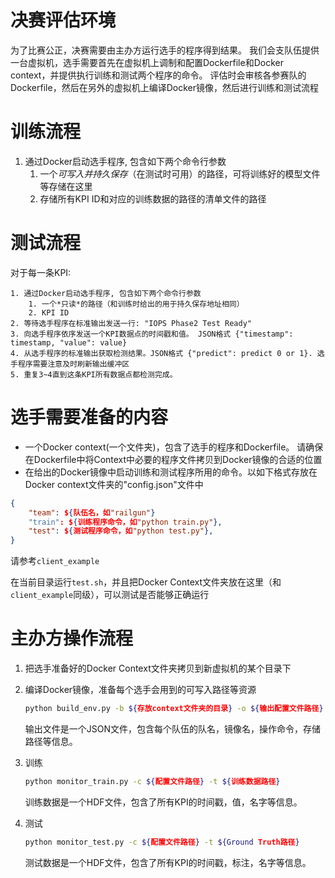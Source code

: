 # 决赛评估环境

为了比赛公正，决赛需要由主办方运行选手的程序得到结果。
我们会支队伍提供一台虚拟机，选手需要首先在虚拟机上调制和配置Dockerfile和Docker context，并提供执行训练和测试两个程序的命令。
评估时会审核各参赛队的Dockerfile，然后在另外的虚拟机上编译Docker镜像，然后进行训练和测试流程

# 训练流程
1. 通过Docker启动选手程序, 包含如下两个命令行参数
    1. 一个*可写入并持久保存*（在测试时可用）的路径，可将训练好的模型文件等存储在这里
    2. 存储所有KPI ID和对应的训练数据的路径的清单文件的路径

# 测试流程
对于每一条KPI:

    1. 通过Docker启动选手程序, 包含如下两个命令行参数
        1. 一个*只读*的路径（和训练时给出的用于持久保存地址相同）
        2. KPI ID
    2. 等待选手程序在标准输出发送一行: "IOPS Phase2 Test Ready"
    3. 向选手程序依序发送一个KPI数据点的时间戳和值。 JSON格式 {"timestamp": timestamp, "value": value}
    4. 从选手程序的标准输出获取检测结果。JSON格式 {"predict": predict 0 or 1}. 选手程序需要注意及时刷新输出缓冲区
    5. 重复3~4直到这条KPI所有数据点都检测完成。

# 选手需要准备的内容
- 一个Docker context(一个文件夹)，包含了选手的程序和Dockerfile。
    请确保在Dockerfile中将Context中必要的程序文件拷贝到Docker镜像的合适的位置
- 在给出的Docker镜像中启动训练和测试程序所用的命令。以如下格式存放在Docker context文件夹的"config.json"文件中
``` json
{
    "team": ${队伍名，如"railgun"}
    "train": ${训练程序命令，如"python train.py"},
    "test": ${测试程序命令，如"python test.py"},
}
```
请参考`client_example` 

在当前目录运行`test.sh`，并且把Docker Context文件夹放在这里（和`client_example`同级），可以测试是否能够正确运行

# 主办方操作流程
1. 把选手准备好的Docker Context文件夹拷贝到新虚拟机的某个目录下
2. 编译Docker镜像，准备每个选手会用到的可写入路径等资源

    ```bash
    python build_env.py -b ${存放context文件夹的目录} -o ${输出配置文件路径}
    ```
    输出文件是一个JSON文件，包含每个队伍的队名，镜像名，操作命令，存储路径等信息。

3. 训练
    ```bash
    python monitor_train.py -c ${配置文件路径} -t ${训练数据路径}
    ```
    训练数据是一个HDF文件，包含了所有KPI的时间戳，值，名字等信息。

4. 测试
    ```bash
    python monitor_test.py -c ${配置文件路径} -t ${Ground Truth路径}
    ```
    测试数据是一个HDF文件，包含了所有KPI的时间戳，标注，名字等信息。
